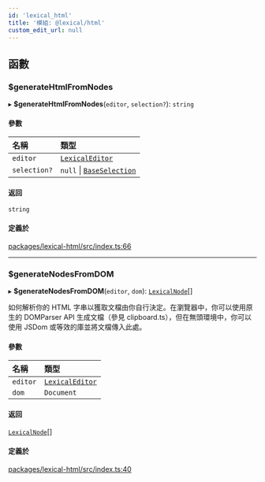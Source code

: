 ```yaml
---
id: 'lexical_html'
title: '模組: @lexical/html'
custom_edit_url: null
---
```


## 函數

### $generateHtmlFromNodes

▸ **$generateHtmlFromNodes**(`editor`, `selection?`): `string`

#### 參數

| 名稱         | 類型                                                                |
| :----------- | :------------------------------------------------------------------ |
| `editor`     | [`LexicalEditor`](../classes/lexical.LexicalEditor.md)              |
| `selection?` | `null` \| [`BaseSelection`](../interfaces/lexical.BaseSelection.md) |

#### 返回

`string`

#### 定義於

[packages/lexical-html/src/index.ts:66](https://github.com/facebook/lexical/tree/main/packages/lexical-html/src/index.ts#L66)

---

### $generateNodesFromDOM

▸ **$generateNodesFromDOM**(`editor`, `dom`): [`LexicalNode`](../classes/lexical.LexicalNode.md)[]

如何解析你的 HTML 字串以獲取文檔由你自行決定。在瀏覽器中，你可以使用原生的 DOMParser API 生成文檔（參見 clipboard.ts），但在無頭環境中，你可以使用 JSDom 或等效的庫並將文檔傳入此處。

#### 參數

| 名稱     | 類型                                                   |
| :------- | :----------------------------------------------------- |
| `editor` | [`LexicalEditor`](../classes/lexical.LexicalEditor.md) |
| `dom`    | `Document`                                             |

#### 返回

[`LexicalNode`](../classes/lexical.LexicalNode.md)[]

#### 定義於

[packages/lexical-html/src/index.ts:40](https://github.com/facebook/lexical/tree/main/packages/lexical-html/src/index.ts#L40)
